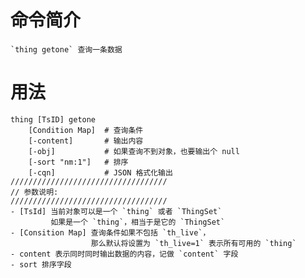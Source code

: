 # 命令简介 

    `thing getone` 查询一条数据

# 用法

    thing [TsID] getone 
        [Condition Map]  # 查询条件
        [-content]       # 输出内容
        [-obj]           # 如果查询不到对象，也要输出个 null
        [-sort "nm:1"]   # 排序
        [-cqn]           # JSON 格式化输出
    ///////////////////////////////////
    // 参数说明:
    ///////////////////////////////////
    - [TsId] 当前对象可以是一个 `thing` 或者 `ThingSet`
             如果是一个 `thing`，相当于是它的 `ThingSet`
    - [Consition Map] 查询条件如果不包括 `th_live`，
                      那么默认将设置为 `th_live=1` 表示所有可用的 `thing`
    - content 表示同时同时输出数据的内容，记做 `content` 字段
    - sort 排序字段
    


